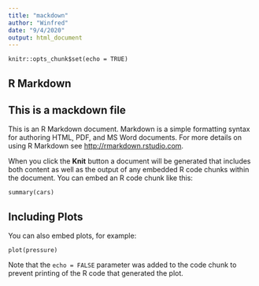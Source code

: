 ```yaml
---
title: "mackdown"
author: "Winfred"
date: "9/4/2020"
output: html_document
---
```


```{r setup, include=FALSE}
knitr::opts_chunk$set(echo = TRUE)
```
## R Markdown
## This is a mackdown file
This is an R Markdown document. Markdown is a simple formatting syntax for authoring HTML, PDF, and MS Word documents. For more details on using R Markdown see <http://rmarkdown.rstudio.com>.

When you click the **Knit** button a document will be generated that includes both content as well as the output of any embedded R code chunks within the document. You can embed an R code chunk like this:

```{r cars}
summary(cars)
```

## Including Plots

You can also embed plots, for example:

```{r pressure, echo=FALSE}
plot(pressure)
```

Note that the `echo = FALSE` parameter was added to the code chunk to prevent printing of the R code that generated the plot.
